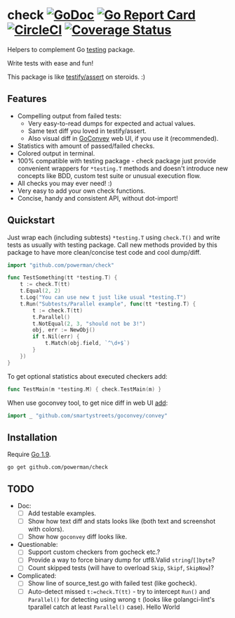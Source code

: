 # check [![GoDoc](https://godoc.org/github.com/powerman/check?status.svg)](http://godoc.org/github.com/powerman/check) [![Go Report Card](https://goreportcard.com/badge/github.com/powerman/check)](https://goreportcard.com/report/github.com/powerman/check) [![CircleCI](https://circleci.com/gh/powerman/check.svg?style=svg)](https://circleci.com/gh/powerman/check) [![Coverage Status](https://coveralls.io/repos/github/powerman/check/badge.svg?branch=master)](https://coveralls.io/github/powerman/check?branch=master)

Helpers to complement Go [testing](https://golang.org/pkg/testing/)
package.

Write tests with ease and fun!

This package is like
[testify/assert](https://godoc.org/github.com/test-go/testify/assert)
on steroids. :)

## Features

- Compelling output from failed tests:
    - Very easy-to-read dumps for expected and actual values.
    - Same text diff you loved in testify/assert.
    - Also visual diff in [GoConvey](http://goconvey.co/) web UI, if you
      use it (recommended).
- Statistics with amount of passed/failed checks.
- Colored output in terminal.
- 100% compatible with testing package - check package just provide
  convenient wrappers for `*testing.T` methods and doesn't introduce new
  concepts like BDD, custom test suite or unusual execution flow.
- All checks you may ever need! :)
- Very easy to add your own check functions.
- Concise, handy and consistent API, without dot-import!

## Quickstart

Just wrap each (including subtests) `*testing.T` using `check.T()` and write
tests as usually with testing package. Call new methods provided by this
package to have more clean/concise test code and cool dump/diff.

```go
import "github.com/powerman/check"

func TestSomething(tt *testing.T) {
	t := check.T(tt)
	t.Equal(2, 2)
	t.Log("You can use new t just like usual *testing.T")
	t.Run("Subtests/Parallel example", func(tt *testing.T) {
		t := check.T(tt)
		t.Parallel()
		t.NotEqual(2, 3, "should not be 3!")
		obj, err := NewObj()
		if t.Nil(err) {
			t.Match(obj.field, `^\d+$`)
		}
	})
}
```

To get optional statistics about executed checkers add:

```go
func TestMain(m *testing.M) { check.TestMain(m) }
```

When use goconvey tool, to get nice diff in web UI
[add](https://github.com/smartystreets/goconvey/issues/513):

```go
import _ "github.com/smartystreets/goconvey/convey"
```

## Installation

Require [Go 1.9](https://golang.org/doc/go1.9#test-helper).

```
go get github.com/powerman/check
```

## TODO

- Doc:
  - [ ] Add testable examples.
  - [ ] Show how text diff and stats looks like (both text and screenshot with colors).
  - [ ] Show how `goconvey` diff looks like.
- Questionable:
  - [ ] Support custom checkers from gocheck etc.?
  - [ ] Provide a way to force binary dump for utf8.Valid `string`/`[]byte`?
  - [ ] Count skipped tests (will have to overload `Skip`, `Skipf`, `SkipNow`)?
- Complicated:
  - [ ] Show line of source_test.go with failed test (like gocheck).
  - [ ] Auto-detect missed `t:=check.T(tt)` - try to intercept `Run()` and
    `Parallel()` for detecting using wrong `t` (looks like golangci-lint's
    tparallel catch at least `Parallel()` case).
Hello World
